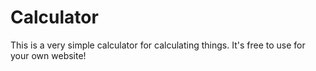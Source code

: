 # Calculator
This is a very simple calculator for calculating things. It's free to use for your own website!
